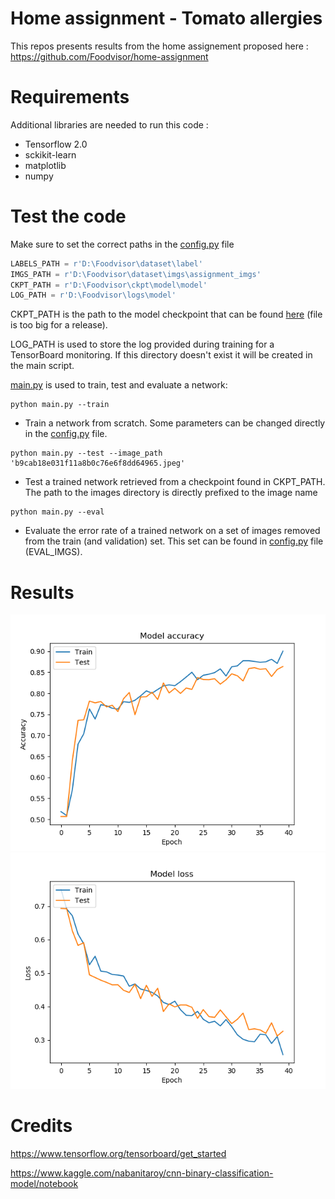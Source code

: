 # Home assignment - Tomato allergies

This repos presents results from the home assignement proposed here : https://github.com/Foodvisor/home-assignment

# Requirements

Additional libraries are needed to run this code :
* Tensorflow 2.0
* sckikit-learn
* matplotlib
* numpy

# Test the code

Make sure to set the correct paths in the [config.py](https://github.com/arimboux/Foodvisor_homeAssignment/blob/master/config.py) file
```python
LABELS_PATH = r'D:\Foodvisor\dataset\label'
IMGS_PATH = r'D:\Foodvisor\dataset\imgs\assignment_imgs'
CKPT_PATH = r'D:\Foodvisor\ckpt\model\model'
LOG_PATH = r'D:\Foodvisor\logs\model'
```

CKPT_PATH is the path to the model checkpoint that can be found [here](https://github.com/arimboux/Foodvisor_homeAssignment/tree/master/ckpt)
(file is too big for a release).

LOG_PATH is used to store the log provided during training for a TensorBoard monitoring. 
If this directory doesn't exist it will be created in the main script.

[main.py](https://github.com/arimboux/Foodvisor_homeAssignment/blob/master/main.py) is used to train, test and evaluate a network:

```console
python main.py --train
```

* Train a network from scratch. Some parameters can be changed directly in the [config.py](https://github.com/arimboux/Foodvisor_homeAssignment/blob/master/config.py) file.

```console
python main.py --test --image_path 'b9cab18e031f11a8b0c76e6f8dd64965.jpeg'
```

* Test a trained network retrieved from a checkpoint found in CKPT_PATH. The path to the images directory is directly
prefixed to the image name

```console
python main.py --eval
```

* Evaluate the error rate of a trained network on a set of images removed from the train (and validation) set. This set can be found in
[config.py](https://github.com/arimboux/Foodvisor_homeAssignment/blob/master/config.py) file (EVAL_IMGS).

# Results
![accuracy](static/images/accuracy.png) ![loss](static/images/loss.png)

# Credits

https://www.tensorflow.org/tensorboard/get_started

https://www.kaggle.com/nabanitaroy/cnn-binary-classification-model/notebook